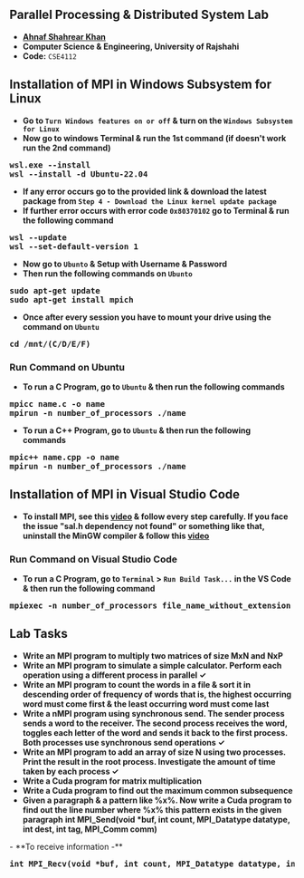 ## Parallel Processing & Distributed System Lab
- **[Ahnaf Shahrear Khan](https://github.com/ahnafshahrear)**
- **Computer Science & Engineering, University of Rajshahi**
- **Code:** `CSE4112`


## Installation of MPI in Windows Subsystem for Linux
- **Go to `Turn Windows features on or off` & turn on the `Windows Subsystem for Linux`**
- **Now go to windows Terminal & run the 1st command (if doesn't work run the 2nd command)**
<pre>
<b>wsl.exe --install</b>
<b>wsl --install -d Ubuntu-22.04</b>
</pre>
- **If any error occurs go to the provided link & download the latest package from `Step 4 - Download the Linux kernel update package`**
- **If further error occurs with error code `0x80370102` go to Terminal & run the following command**
<pre>
<b>wsl --update</b>
<b>wsl --set-default-version 1</b>
</pre>
- **Now go to `Ubunto` & Setup with Username & Password**
- **Then run the following commands on `Ubunto`**
<pre>
<b>sudo apt-get update</b>
<b>sudo apt-get install mpich</b>
</pre>
- **Once after every session you have to mount your drive using the command on `Ubuntu`**
<pre>
<b>cd /mnt/(C/D/E/F)</b>
</pre>


### Run Command on Ubuntu
- **To run a C Program, go to `Ubuntu` & then run the following commands**
<pre>
<b>mpicc name.c -o name</b>
<b>mpirun -n number_of_processors ./name</b>  
</pre>
- **To run a C++ Program, go to `Ubuntu` & then run the following commands**
<pre>
<b>mpic++ name.cpp -o name</b>
<b>mpirun -n number_of_processors ./name</b>  
</pre>


## Installation of MPI in Visual Studio Code
- **To install MPI, see this [video](https://www.youtube.com/watch?v=bkfCrj-rBjU) & follow every step carefully. If you face the issue "sal.h dependency not found" or something like that, uninstall the MinGW compiler & follow this [video](https://www.youtube.com/watch?v=_-O94qsnOLk)**


### Run Command on Visual Studio Code
- **To run a C Program, go to `Terminal` > `Run Build Task...` in the VS Code & then run the following command**
<pre>
<b>mpiexec -n number_of_processors file_name_without_extension</b>
</pre>



## Lab Tasks
- **Write an MPI program to multiply two matrices of size MxN and NxP**
- **Write an MPI program to simulate a simple calculator. Perform each operation using a different process in parallel ✓**
- **Write an MPI program to count the words in a file & sort it in descending order of frequency of words that is, the highest occurring word must come first & the least occurring word must come last**
- **Write a nMPI program using synchronous send. The sender process sends a word to the receiver. The second process receives the word, toggles each letter of the word and sends it back to the first process. Both processes use synchronous send operations ✓**
- **Write an MPI program to add an array of size N using two processes. Print the result in the root process. Investigate the amount of time taken by each process ✓**
- **Write a Cuda program for matrix multiplication**
- **Write a Cuda program to find out the maximum common subsequence**
- **Given a paragraph & a pattern like %x%. Now write a Cuda program to find out the line number where %x% this pattern exists in the given paragraph**
<b>int MPI_Send(void *buf, int count, MPI_Datatype datatype, int dest, int tag, MPI_Comm comm)</b>
</pre>
- **To receive information -**
<pre>
<b>int MPI_Recv(void *buf, int count, MPI_Datatype datatype, int source, int tag, MPI_Comm comm, MPI_Status *status)</b>
</pre>
